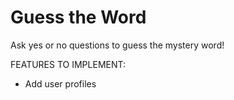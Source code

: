 # Guess the Word

Ask yes or no questions to guess the mystery word!

FEATURES TO IMPLEMENT:

- Add user profiles
